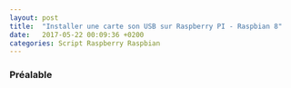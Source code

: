 ```yaml
---
layout: post
title:  "Installer une carte son USB sur Raspberry PI - Raspbian 8"
date:   2017-05-22 00:09:36 +0200
categories: Script Raspberry Raspbian
---
```


<h3>Préalable</h3>
